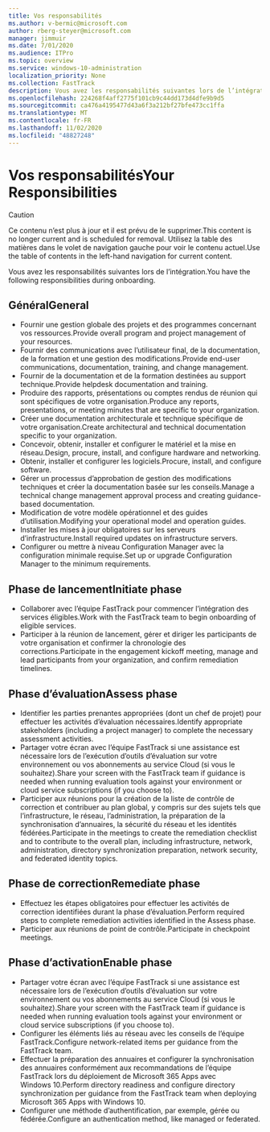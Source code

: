 ```yaml
---
title: Vos responsabilités
ms.author: v-bermic@microsoft.com
author: rberg-steyer@microsoft.com
manager: jimmuir
ms.date: 7/01/2020
ms.audience: ITPro
ms.topic: overview
ms.service: windows-10-administration
localization_priority: None
ms.collection: FastTrack
description: Vous avez les responsabilités suivantes lors de l’intégration de Windows 10.
ms.openlocfilehash: 224268f4aff2775f101cb9c44dd173d4dfe9b9d5
ms.sourcegitcommit: ca476a4195477d43a6f3a212bf27bfe473cc1ffa
ms.translationtype: MT
ms.contentlocale: fr-FR
ms.lasthandoff: 11/02/2020
ms.locfileid: "48827248"
---
```

# <a name="your-responsibilities"></a><span data-ttu-id="0c700-103">Vos responsabilités</span><span class="sxs-lookup"><span data-stu-id="0c700-103">Your Responsibilities</span></span>
> [!CAUTION]
> <span data-ttu-id="0c700-104">Ce contenu n’est plus à jour et il est prévu de le supprimer.</span><span class="sxs-lookup"><span data-stu-id="0c700-104">This content is no longer current and is scheduled for removal.</span></span> <span data-ttu-id="0c700-105">Utilisez la table des matières dans le volet de navigation gauche pour voir le contenu actuel.</span><span class="sxs-lookup"><span data-stu-id="0c700-105">Use the table of contents in the left-hand navigation for current content.</span></span>

<span data-ttu-id="0c700-106">Vous avez les responsabilités suivantes lors de l’intégration.</span><span class="sxs-lookup"><span data-stu-id="0c700-106">You have the following responsibilities during onboarding.</span></span>

## <a name="general"></a><span data-ttu-id="0c700-107">Général</span><span class="sxs-lookup"><span data-stu-id="0c700-107">General</span></span>

- <span data-ttu-id="0c700-108">Fournir une gestion globale des projets et des programmes concernant vos ressources.</span><span class="sxs-lookup"><span data-stu-id="0c700-108">Provide overall program and project management of your resources.</span></span>
- <span data-ttu-id="0c700-109">Fournir des communications avec l’utilisateur final, de la documentation, de la formation et une gestion des modifications.</span><span class="sxs-lookup"><span data-stu-id="0c700-109">Provide end-user communications, documentation, training, and change management.</span></span>
- <span data-ttu-id="0c700-110">Fournir de la documentation et de la formation destinées au support technique.</span><span class="sxs-lookup"><span data-stu-id="0c700-110">Provide helpdesk documentation and training.</span></span>
- <span data-ttu-id="0c700-111">Produire des rapports, présentations ou comptes rendus de réunion qui sont spécifiques de votre organisation.</span><span class="sxs-lookup"><span data-stu-id="0c700-111">Produce any reports, presentations, or meeting minutes that are specific to your organization.</span></span>
- <span data-ttu-id="0c700-112">Créer une documentation architecturale et technique spécifique de votre organisation.</span><span class="sxs-lookup"><span data-stu-id="0c700-112">Create architectural and technical documentation specific to your organization.</span></span>
- <span data-ttu-id="0c700-113">Concevoir, obtenir, installer et configurer le matériel et la mise en réseau.</span><span class="sxs-lookup"><span data-stu-id="0c700-113">Design, procure, install, and configure hardware and networking.</span></span>
- <span data-ttu-id="0c700-114">Obtenir, installer et configurer les logiciels.</span><span class="sxs-lookup"><span data-stu-id="0c700-114">Procure, install, and configure software.</span></span>
- <span data-ttu-id="0c700-115">Gérer un processus d’approbation de gestion des modifications techniques et créer la documentation basée sur les conseils.</span><span class="sxs-lookup"><span data-stu-id="0c700-115">Manage a technical change management approval process and creating guidance-based documentation.</span></span>
- <span data-ttu-id="0c700-116">Modification de votre modèle opérationnel et des guides d’utilisation.</span><span class="sxs-lookup"><span data-stu-id="0c700-116">Modifying your operational model and operation guides.</span></span>
- <span data-ttu-id="0c700-117">Installer les mises à jour obligatoires sur les serveurs d’infrastructure.</span><span class="sxs-lookup"><span data-stu-id="0c700-117">Install required updates on infrastructure servers.</span></span>
- <span data-ttu-id="0c700-118">Configurer ou mettre à niveau Configuration Manager avec la configuration minimale requise.</span><span class="sxs-lookup"><span data-stu-id="0c700-118">Set up or upgrade Configuration Manager to the minimum requirements.</span></span>

## <a name="initiate-phase"></a><span data-ttu-id="0c700-119">Phase de lancement</span><span class="sxs-lookup"><span data-stu-id="0c700-119">Initiate phase</span></span>

- <span data-ttu-id="0c700-120">Collaborer avec l’équipe FastTrack pour commencer l’intégration des services éligibles.</span><span class="sxs-lookup"><span data-stu-id="0c700-120">Work with the FastTrack team to begin onboarding of eligible services.</span></span>
- <span data-ttu-id="0c700-121">Participer à la réunion de lancement, gérer et diriger les participants de votre organisation et confirmer la chronologie des corrections.</span><span class="sxs-lookup"><span data-stu-id="0c700-121">Participate in the engagement kickoff meeting, manage and lead participants from your organization, and confirm remediation timelines.</span></span>

## <a name="assess-phase"></a><span data-ttu-id="0c700-122">Phase d’évaluation</span><span class="sxs-lookup"><span data-stu-id="0c700-122">Assess phase</span></span>

- <span data-ttu-id="0c700-123">Identifier les parties prenantes appropriées (dont un chef de projet) pour effectuer les activités d’évaluation nécessaires.</span><span class="sxs-lookup"><span data-stu-id="0c700-123">Identify appropriate stakeholders (including a project manager) to complete the necessary assessment activities.</span></span>
- <span data-ttu-id="0c700-124">Partager votre écran avec l’équipe FastTrack si une assistance est nécessaire lors de l’exécution d’outils d’évaluation sur votre environnement ou vos abonnements au service Cloud (si vous le souhaitez).</span><span class="sxs-lookup"><span data-stu-id="0c700-124">Share your screen with the FastTrack team if guidance is needed when running evaluation tools against your environment or cloud service subscriptions (if you choose to).</span></span>
- <span data-ttu-id="0c700-125">Participer aux réunions pour la création de la liste de contrôle de correction et contribuer au plan global, y compris sur des sujets tels que l’infrastructure, le réseau, l’administration, la préparation de la synchronisation d’annuaires, la sécurité du réseau et les identités fédérées.</span><span class="sxs-lookup"><span data-stu-id="0c700-125">Participate in the meetings to create the remediation checklist and to contribute to the overall plan, including infrastructure, network, administration, directory synchronization preparation, network security, and federated identity topics.</span></span>

## <a name="remediate-phase"></a><span data-ttu-id="0c700-126">Phase de correction</span><span class="sxs-lookup"><span data-stu-id="0c700-126">Remediate phase</span></span>

- <span data-ttu-id="0c700-127">Effectuez les étapes obligatoires pour effectuer les activités de correction identifiées durant la phase d’évaluation.</span><span class="sxs-lookup"><span data-stu-id="0c700-127">Perform required steps to complete remediation activities identified in the Assess phase.</span></span>
- <span data-ttu-id="0c700-128">Participer aux réunions de point de contrôle.</span><span class="sxs-lookup"><span data-stu-id="0c700-128">Participate in checkpoint meetings.</span></span>

## <a name="enable-phase"></a><span data-ttu-id="0c700-129">Phase d’activation</span><span class="sxs-lookup"><span data-stu-id="0c700-129">Enable phase</span></span>

- <span data-ttu-id="0c700-130">Partager votre écran avec l’équipe FastTrack si une assistance est nécessaire lors de l’exécution d’outils d’évaluation sur votre environnement ou vos abonnements au service Cloud (si vous le souhaitez).</span><span class="sxs-lookup"><span data-stu-id="0c700-130">Share your screen with the FastTrack team if guidance is needed when running evaluation tools against your environment or cloud service subscriptions (if you choose to).</span></span>
- <span data-ttu-id="0c700-131">Configurer les éléments liés au réseau avec les conseils de l’équipe FastTrack.</span><span class="sxs-lookup"><span data-stu-id="0c700-131">Configure network-related items per guidance from the FastTrack team.</span></span>
- <span data-ttu-id="0c700-132">Effectuer la préparation des annuaires et configurer la synchronisation des annuaires conformément aux recommandations de l’équipe FastTrack lors du déploiement de Microsoft 365 Apps avec Windows 10.</span><span class="sxs-lookup"><span data-stu-id="0c700-132">Perform directory readiness and configure directory synchronization per guidance from the FastTrack team when deploying Microsoft 365 Apps with Windows 10.</span></span>
- <span data-ttu-id="0c700-133">Configurer une méthode d’authentification, par exemple, gérée ou fédérée.</span><span class="sxs-lookup"><span data-stu-id="0c700-133">Configure an authentication method, like managed or federated.</span></span>

